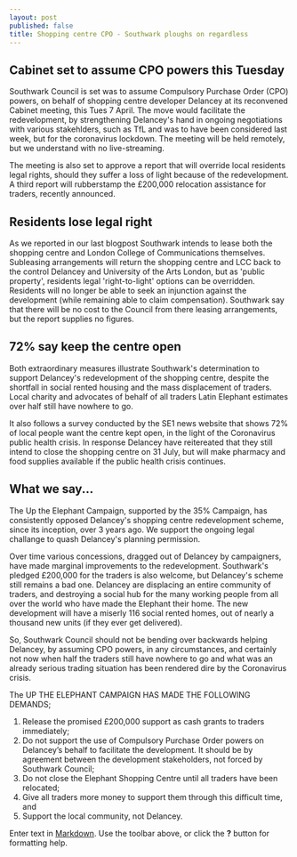 ```yaml
---
layout: post
published: false
title: Shopping centre CPO - Southwark ploughs on regardless
---
```

## Cabinet set to assume CPO powers this Tuesday

Southwark Council is set was to assume Compulsory Purchase Order (CPO) powers, on behalf of shopping centre developer Delancey at its reconvened Cabinet meeting, this Tues 7 April.  The move would facilitate the redevelopment, by strengthening Delancey's hand in ongoing negotiations with various stakehlders, such as TfL and was to have been considered last week, but for the coronavirus lockdown.  The meeting will be held remotely, but we understand with no live-streaming.

The meeting is also set to approve a report that will override local residents legal rights, should they suffer a loss of light because of the redevelopment.  A third report will rubberstamp the £200,000 relocation assistance for traders, recently announced.

## Residents lose legal right

As we reported in our last blogpost Southwark intends to lease both the shopping centre and London College of Communications themselves.  Subleasing arrangements will return the shopping centre and LCC back to the control Delancey and University of the Arts London, but as 'public property', residents legal 'right-to-light' options can be overridden.  Residents will no longer be able to seek an injunction against the development (while remaining able to claim compensation).  Southwark say that there will be no cost to the Council from there leasing arrangements, but the report supplies no figures. 

## 72% say keep the centre open 

Both extraordinary measures illustrate Southwark's determination to support Delancey's redevelopment of the shopping centre, despite the shortfall in social rented housing and the mass displacement of traders.  Local charity and advocates of behalf of all traders Latin Elephant estimates over half still have nowhere to go.  

It also follows a survey conducted by the SE1 news website that shows 72% of local people want the centre kept open, in the light of the Coronavirus public health crisis. In response Delancey have reitereated that they still intend to close the shopping centre on 31 July, but will make pharmacy and food supplies available if the public health crisis continues.

## What we say...

The Up the Elephant Campaign, supported by the 35% Campaign, has consistently opposed Delancey's shopping centre redevelopment scheme, since its inception, over 3 years ago.  We support the ongoing legal challange to quash Delancey's planning permission.

Over time various concessions, dragged out of Delancey by campaigners, have made marginal improvements to the redevelopment.  Southwark's pledged £200,000 for the traders is also welcome, but Delancey's scheme still remains a bad one. Delancey are displacing an entire community of traders, and destroying a social hub for the many working people from all over the world who have made the Elephant their home.  The new development will have a miserly 116 social rented homes, out of nearly a thousand new units (if they ever get delivered).

So, Southwark Council should not be bending over backwards helping Delancey, by assuming CPO powers, in any circumstances, and certainly not now when half the traders still have nowhere to go and what was an already serious trading situation has been rendered dire by the Coronavirus crisis.

The UP THE ELEPHANT CAMPAIGN HAS MADE THE FOLLOWING DEMANDS;

1. Release the promised £200,000 support as cash grants to traders immediately;
2. Do not support the use of Compulsory Purchase Order powers on Delancey’s behalf
to facilitate the development. It should be by agreement between the development
stakeholders, not forced by Southwark Council;
3. Do not close the Elephant Shopping Centre until all traders have been relocated;
4. Give all traders more money to support them through this difficult time, and
5. Support the local community, not Delancey.








Enter text in [Markdown](http://daringfireball.net/projects/markdown/). Use the toolbar above, or click the **?** button for formatting help.
